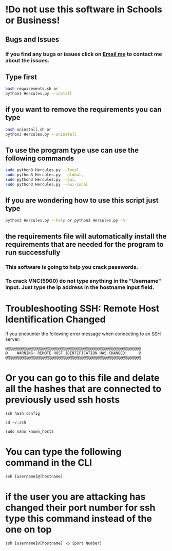 # !Do not use this software in Schools or Business!

## Bugs and Issues
### If you find any bugs or issues click on [Email me](mailto:wsegalework@gmail.com) to contact me about the issues.

## Type first
```bash
bash requirements.sh or 
python3 Hercules.py --install
```

## if you want to remove the requirements you can type
```bash
bash uninstall.sh or
python3 Hercules.py --uninstall
```

## To use the program type use can use the following commands
```bash 
sudo python3 Hercules.py --local,
sudo python3 Hercules.py --global,
sudo python3 Hercules.py --gui,
sudo python3 Hercules.py --Gui-Local
```

## If you are wondering how to use this script just type

```bash
python3 Hercules.py --help or python3 Hercules.py -h
```

## the requirements file will automatically install the requirements that are needed for the program to run successfully

### This software is going to help you crack passwords.
### To crack VNC(5900) do not type anything in the "Username" input. Just type the ip address in the hostname input field.


# Troubleshooting SSH: Remote Host Identification Changed

If you encounter the following error message when connecting to an SSH server:

```plaintext
@@@@@@@@@@@@@@@@@@@@@@@@@@@@@@@@@@@@@@@@@@@@@@@@@@@@@@@@@@@
@    WARNING: REMOTE HOST IDENTIFICATION HAS CHANGED!     @
@@@@@@@@@@@@@@@@@@@@@@@@@@@@@@@@@@@@@@@@@@@@@@@@@@@@@@@@@@@
```
# Or you can go to this file and delate all the hashes that are connected to previously used ssh hosts
```ssh hash config```
```plaintext
cd ~/.ssh

sudo nano known_hosts
```

# You can type the following command in the CLI
```plaintext
ssh [username]@[hostname]
```

# if the user you are attacking has changed their port number for ssh type this command instead of the one on top

```plaintext
ssh [username]@[hostname] -p [port Number]
```